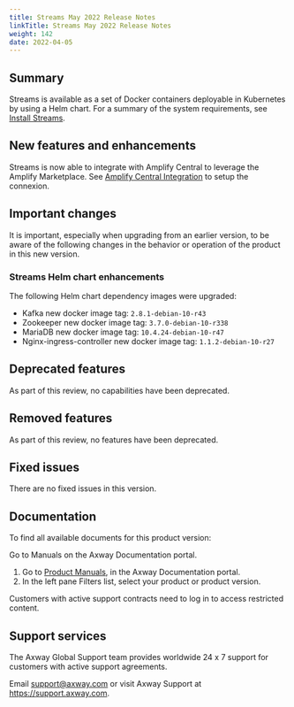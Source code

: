 ```yaml
---
title: Streams May 2022 Release Notes
linkTitle: Streams May 2022 Release Notes
weight: 142
date: 2022-04-05
---
```


## Summary

Streams is available as a set of Docker containers deployable in Kubernetes by using a Helm chart. For a summary of the system requirements, see [Install Streams](/docs/install/).

## New features and enhancements
<!-- Add the new features here -->
Streams is now able to integrate with Amplify Central to leverage the Amplify Marketplace. See [Amplify Central Integration](/docs/install/amplify-central-integration) to setup the connexion.

## Important changes
<!-- Use this section to describe any changes in the behavior of the product (as a result of features or fixes), for example, new Java system properties in the jvm.xml file. This section could also be used for any important information that doesn't fit elsewhere. -->

It is important, especially when upgrading from an earlier version, to be aware of the following changes in the behavior or operation of the product in this new version.

### Streams Helm chart enhancements

The following Helm chart dependency images were upgraded:

* Kafka new docker image tag: `2.8.1-debian-10-r43`
* Zookeeper new docker image tag: `3.7.0-debian-10-r338`
* MariaDB new docker image tag: `10.4.24-debian-10-r47`
* Nginx-ingress-controller new docker image tag: `1.1.2-debian-10-r27`

## Deprecated features
<!-- As part of our software development life cycle, we constantly review our Streams offering. -->

As part of this review, no capabilities have been deprecated.

## Removed features
<!-- To stay current and align our offerings with customer demand and best practices, Axway might discontinue support for some capabilities. -->

As part of this review, no features have been deprecated.

## Fixed issues

There are no fixed issues in this version.

## Documentation

To find all available documents for this product version:

Go to Manuals on the Axway Documentation portal.

1. Go to [Product Manuals](https://docs.axway.com/bundle), in the Axway Documentation portal.
2. In the left pane Filters list, select your product or product version.

Customers with active support contracts need to log in to access restricted content.

## Support services

The Axway Global Support team provides worldwide 24 x 7 support for customers with active support agreements.

Email [support@axway.com](mailto:support@axway.com) or visit Axway Support at <https://support.axway.com>.
